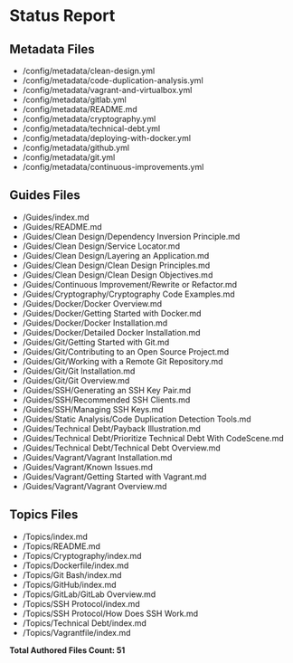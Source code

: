 # Status Report

## Metadata Files

  - /config/metadata/clean-design.yml  
  - /config/metadata/code-duplication-analysis.yml  
  - /config/metadata/vagrant-and-virtualbox.yml  
  - /config/metadata/gitlab.yml  
  - /config/metadata/README.md  
  - /config/metadata/cryptography.yml  
  - /config/metadata/technical-debt.yml  
  - /config/metadata/deploying-with-docker.yml  
  - /config/metadata/github.yml  
  - /config/metadata/git.yml  
  - /config/metadata/continuous-improvements.yml  

## Guides Files

  - /Guides/index.md  
  - /Guides/README.md  
  - /Guides/Clean Design/Dependency Inversion Principle.md  
  - /Guides/Clean Design/Service Locator.md  
  - /Guides/Clean Design/Layering an Application.md  
  - /Guides/Clean Design/Clean Design Principles.md  
  - /Guides/Clean Design/Clean Design Objectives.md  
  - /Guides/Continuous Improvement/Rewrite or Refactor.md  
  - /Guides/Cryptography/Cryptography Code Examples.md  
  - /Guides/Docker/Docker Overview.md  
  - /Guides/Docker/Getting Started with Docker.md  
  - /Guides/Docker/Docker Installation.md  
  - /Guides/Docker/Detailed Docker Installation.md  
  - /Guides/Git/Getting Started with Git.md  
  - /Guides/Git/Contributing to an Open Source Project.md  
  - /Guides/Git/Working with a Remote Git Repository.md  
  - /Guides/Git/Git Installation.md  
  - /Guides/Git/Git Overview.md  
  - /Guides/SSH/Generating an SSH Key Pair.md  
  - /Guides/SSH/Recommended SSH Clients.md  
  - /Guides/SSH/Managing SSH Keys.md  
  - /Guides/Static Analysis/Code Duplication Detection Tools.md  
  - /Guides/Technical Debt/Payback Illustration.md  
  - /Guides/Technical Debt/Prioritize Technical Debt With CodeScene.md  
  - /Guides/Technical Debt/Technical Debt Overview.md  
  - /Guides/Vagrant/Vagrant Installation.md  
  - /Guides/Vagrant/Known Issues.md  
  - /Guides/Vagrant/Getting Started with Vagrant.md  
  - /Guides/Vagrant/Vagrant Overview.md  

## Topics Files

  - /Topics/index.md  
  - /Topics/README.md  
  - /Topics/Cryptography/index.md  
  - /Topics/Dockerfile/index.md  
  - /Topics/Git Bash/index.md  
  - /Topics/GitHub/index.md  
  - /Topics/GitLab/GitLab Overview.md  
  - /Topics/SSH Protocol/index.md  
  - /Topics/SSH Protocol/How Does SSH Work.md  
  - /Topics/Technical Debt/index.md  
  - /Topics/Vagrantfile/index.md  


  **Total Authored Files Count: 51**
